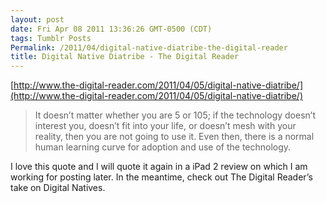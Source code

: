 ```yaml
---
layout: post
date: Fri Apr 08 2011 13:36:26 GMT-0500 (CDT)
tags: Tumblr Posts
Permalink: /2011/04/digital-native-diatribe-the-digital-reader
title: Digital Native Diatribe - The Digital Reader
---
```


[http://www.the-digital-reader.com/2011/04/05/digital-native-diatribe/](http://www.the-digital-reader.com/2011/04/05/digital-native-diatribe/)

> It doesn’t matter whether you are 5 or 105; if the technology doesn’t interest you, doesn’t fit into your life, or doesn’t mesh with your reality, then you are not going to use it. Even then, there is a normal human learning curve for adoption and use of the technology.

I love this quote and I will quote it again in a iPad 2 review on which I am working for posting later. In the meantime, check out The Digital Reader’s take on Digital Natives.
